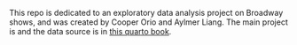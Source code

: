 This repo is dedicated to an exploratory data analysis project on Broadway shows, and was created by Cooper Orio and Aylmer Liang. The main project is and the data source is in [this quarto book](https://aylmergit.github.io/Broadway/).



